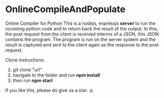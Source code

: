 # OnlineCompileAndPopulate
Online Compiler for Python
This is a nodejs, expressjs <b>server</b> to run the incoming python code and to return back the result of the output.
In this, the post request from the client is received interms of a JSON, this JSON contains the program.
The program is run on the server system and the result is captured and sent to the client again as the response to the post request.

Clone instructions:
1. git clone "url"
2. navigate to the folder and run <b>npm install</b>
3. then run <b>npm start</b>

If you like this, please do give us a star. :p
